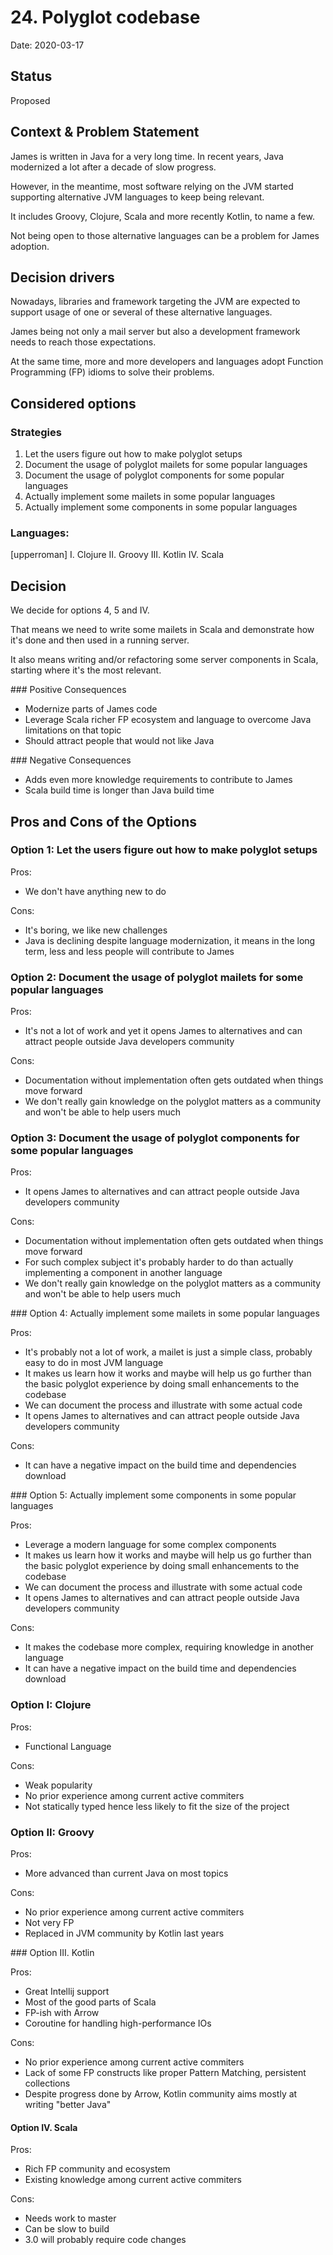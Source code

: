 # 24. Polyglot codebase

Date: 2020-03-17

## Status

Proposed

## Context & Problem Statement

James is written in Java for a very long time. In recent years, Java modernized a lot after a decade of slow progress.

However, in the meantime, most software relying on the JVM started supporting alternative JVM languages to keep being relevant.

It includes Groovy, Clojure, Scala and more recently Kotlin, to name a few.

Not being open to those alternative languages can be a problem for James adoption.

## Decision drivers

Nowadays, libraries and framework targeting the JVM are expected to support usage of one or several of these alternative languages.

James being not only a mail server but also a development framework needs to reach those expectations.

At the same time, more and more developers and languages adopt Function Programming (FP) idioms to solve their problems.

## Considered options

### Strategies

1. Let the users figure out how to make polyglot setups
2. Document the usage of polyglot mailets for some popular languages
3. Document the usage of polyglot components for some popular languages
4. Actually implement some mailets in some popular languages
5. Actually implement some components in some popular languages

### Languages:

[upperroman]
I. Clojure
II. Groovy
III. Kotlin
IV. Scala

## Decision

We decide for options 4, 5 and IV.

That means we need to write some mailets in Scala and demonstrate how it's done and then used in a running server.

It also means writing and/or refactoring some server components in Scala, starting where it's the most relevant.

### Positive Consequences 

* Modernize parts of James code
* Leverage Scala richer FP ecosystem and language to overcome Java limitations on that topic
* Should attract people that would not like Java

### Negative Consequences 

* Adds even more knowledge requirements to contribute to James
* Scala build time is longer than Java build time

## Pros and Cons of the Options

### Option 1: Let the users figure out how to make polyglot setups

Pros:
* We don't have anything new to do

Cons:
* It's boring, we like new challenges
* Java is declining despite language modernization, it means in the long term, less and less people will contribute to James

### Option 2: Document the usage of polyglot mailets for some popular languages

Pros:
* It's not a lot of work and yet it opens James to alternatives and can attract people outside Java developers community

Cons:
* Documentation without implementation often gets outdated when things move forward
* We don't really gain knowledge on the polyglot matters as a community and won't be able to help users much

### Option 3: Document the usage of polyglot components for some popular languages

Pros:
* It opens James to alternatives and can attract people outside Java developers community

Cons:
* Documentation without implementation often gets outdated when things move forward
* For such complex subject it's probably harder to do than actually implementing a component in another language
* We don't really gain knowledge on the polyglot matters as a community and won't be able to help users much

### Option 4: Actually implement some mailets in some popular languages

Pros:
* It's probably not a lot of work, a mailet is just a simple class, probably easy to do in most JVM language
* It makes us learn how it works and maybe will help us go further than the basic polyglot experience by doing small
enhancements to the codebase
* We can document the process and illustrate with some actual code
* It opens James to alternatives and can attract people outside Java developers community

Cons:
* It can have a negative impact on the build time and dependencies download

### Option 5: Actually implement some components in some popular languages

Pros:
* Leverage a modern language for some complex components
* It makes us learn how it works and maybe will help us go further than the basic polyglot experience by doing small
enhancements to the codebase
* We can document the process and illustrate with some actual code
* It opens James to alternatives and can attract people outside Java developers community

Cons:
* It makes the codebase more complex, requiring knowledge in another language
* It can have a negative impact on the build time and dependencies download

### Option I: Clojure

Pros:
* Functional Language

Cons:
* Weak popularity
* No prior experience among current active commiters
* Not statically typed hence less likely to fit the size of the project

### Option II: Groovy

Pros:
* More advanced than current Java on most topics

Cons:
* No prior experience among current active commiters
* Not very FP
* Replaced in JVM community by Kotlin last years

### Option III. Kotlin

Pros:
* Great Intellij support
* Most of the good parts of Scala
* FP-ish with Arrow
* Coroutine for handling high-performance IOs

Cons:
* No prior experience among current active commiters
* Lack of some FP constructs like proper Pattern Matching, persistent collections 
* Despite progress done by Arrow, Kotlin community aims mostly at writing "better Java"

#### Option IV. Scala

Pros:
* Rich FP community and ecosystem
* Existing knowledge among current active commiters

Cons:
* Needs work to master
* Can be slow to build
* 3.0 will probably require code changes

